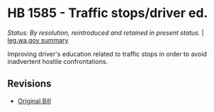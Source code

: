 # HB 1585 - Traffic stops/driver ed.
*Status: By resolution, reintroduced and retained in present status.* | [leg.wa.gov summary](https://app.leg.wa.gov/billsummary?BillNumber=1585&Year=2021)

Improving driver's education related to traffic stops in order to avoid inadvertent hostile confrontations.

## Revisions
* [Original Bill](1/)